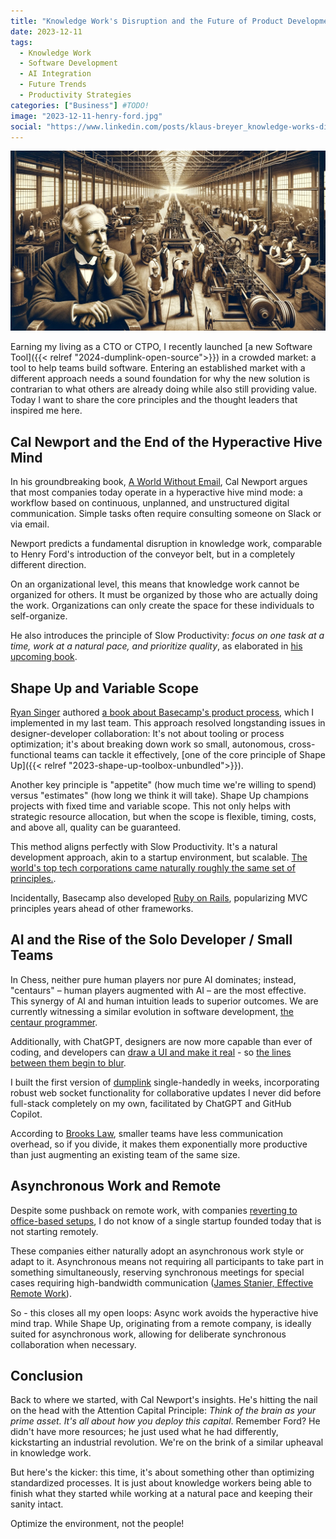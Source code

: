 ```yaml
---
title: "Knowledge Work's Disruption and the Future of Product Development"
date: 2023-12-11
tags:
  - Knowledge Work
  - Software Development
  - AI Integration
  - Future Trends
  - Productivity Strategies
categories: ["Business"] #TODO!
image: "2023-12-11-henry-ford.jpg"
social: "https://www.linkedin.com/posts/klaus-breyer_knowledge-works-disruption-and-the-future-activity-7139954703341084673-OSwj?"
---
```


![](2023-12-11-henry-ford.jpg)

Earning my living as a CTO or CTPO, I recently launched [a new Software Tool]({{< relref "2024-dumplink-open-source">}}) in a crowded market: a tool to help teams build software. Entering an established market with a different approach needs a sound foundation for why the new solution is contrarian to what others are already doing while also still providing value. Today I want to share the core principles and the thought leaders that inspired me here.

## Cal Newport and the End of the Hyperactive Hive Mind

In his groundbreaking book, [A World Without Email](https://amzn.to/3RwOMUR), Cal Newport argues that most companies today operate in a hyperactive hive mind mode: a workflow based on continuous, unplanned, and unstructured digital communication. Simple tasks often require consulting someone on Slack or via email.

Newport predicts a fundamental disruption in knowledge work, comparable to Henry Ford's introduction of the conveyor belt, but in a completely different direction.

On an organizational level, this means that knowledge work cannot be organized for others. It must be organized by those who are actually doing the work. Organizations can only create the space for these individuals to self-organize.

He also introduces the principle of Slow Productivity: _focus on one task at a time, work at a natural pace, and prioritize quality_, as elaborated in [his upcoming book](https://amzn.to/3t7ErVV).

## Shape Up and Variable Scope

[Ryan Singer](https://www.feltpresence.com/) authored [a book about Basecamp's product process](https://basecamp.com/shapeup), which I implemented in my last team. This approach resolved longstanding issues in designer-developer collaboration: It's not about tooling or process optimization; it's about breaking down work so small, autonomous, cross-functional teams can tackle it effectively, [one of the core principle of Shape Up]({{< relref "2023-shape-up-toolbox-unbundled">}}).

Another key principle is "appetite" (how much time we're willing to spend) versus "estimates" (how long we think it will take). Shape Up champions projects with fixed time and variable scope.
This not only helps with strategic resource allocation, but when the scope is flexible, timing, costs, and above all, quality can be guaranteed.

This method aligns perfectly with Slow Productivity. It's a natural development approach, akin to a startup environment, but scalable. [The world's top tech corporations came naturally roughly the same set of principles.](https://blog.pragmaticengineer.com/project-management-at-big-tech/).

Incidentally, Basecamp also developed [Ruby on Rails](https://rubyonrails.org/), popularizing MVC principles years ahead of other frameworks.

## AI and the Rise of the Solo Developer / Small Teams

In Chess, neither pure human players nor pure AI dominates; instead, "centaurs" – human players augmented with AI – are the most effective. This synergy of AI and human intuition leads to superior outcomes. We are currently witnessing a similar evolution in software development, [the centaur programmer](https://arxiv.org/abs/2304.11172).

Additionally, with ChatGPT, designers are now more capable than ever of coding, and developers can [draw a UI and make it real](https://github.com/tldraw/make-real) - so [the lines between them begin to blur](https://prodsense.substack.com/p/bridging-the-gap).

I built the first version of [dumplink](https://dump.link) single-handedly in weeks, incorporating robust web socket functionality for collaborative updates I never did before full-stack completely on my own, facilitated by ChatGPT and GitHub Copilot.

According to [Brooks Law](https://deviq.com/laws/brooks-law), smaller teams have less communication overhead, so if you divide, it makes them exponentially more productive than just augmenting an existing team of the same size.

## Asynchronous Work and Remote

Despite some pushback on remote work, with companies [reverting to office-based setups](https://www.cnbc.com/2023/09/11/90percent-of-companies-say-theyll-return-to-the-office-by-the-end-of-2024.html), I do not know of a single startup founded today that is not starting remotely.

These companies either naturally adopt an asynchronous work style or adapt to it. Asynchronous means not requiring all participants to take part in something simultaneously, reserving synchronous meetings for special cases requiring high-bandwidth communication ([James Stanier, Effective Remote Work](https://amzn.to/480EMsg)).

So - this closes all my open loops:
Async work avoids the hyperactive hive mind trap. While Shape Up, originating from a remote company, is ideally suited for asynchronous work, allowing for deliberate synchronous collaboration when necessary.

## Conclusion

Back to where we started, with Cal Newport's insights. He's hitting the nail on the head with the Attention Capital Principle: _Think of the brain as your prime asset. It's all about how you deploy this capital_. Remember Ford? He didn't have more resources; he just used what he had differently, kickstarting an industrial revolution. We're on the brink of a similar upheaval in knowledge work.

But here's the kicker: this time, it's about something other than optimizing standardized processes. It is just about knowledge workers being able to finish what they started while working at a natural pace and keeping their sanity intact.

Optimize the environment, not the people!
